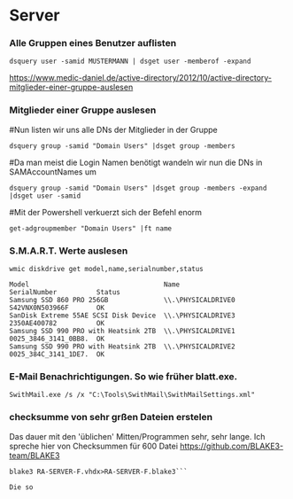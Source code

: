 # Server

### Alle Gruppen eines Benutzer auflisten

`dsquery user -samid MUSTERMANN | dsget user -memberof -expand`

https://www.medic-daniel.de/active-directory/2012/10/active-directory-mitglieder-einer-gruppe-auslesen

### Mitglieder einer Gruppe auslesen

#Nun listen wir uns alle DNs der Mitglieder in der Gruppe

`dsquery group -samid "Domain Users" |dsget group -members`

#Da man meist die Login Namen benötigt wandeln wir nun die DNs in SAMAccountNames um

`dsquery group -samid "Domain Users" |dsget group -members -expand |dsget user -samid`

#Mit der Powershell verkuerzt sich der Befehl enorm

`get-adgroupmember "Domain Users" |ft name`

### S.M.A.R.T. Werte auslesen
`wmic diskdrive get model,name,serialnumber,status`
```
Model                                  Name                SerialNumber          Status  
Samsung SSD 860 PRO 256GB              \\.\PHYSICALDRIVE0  S42VNX0N503966F       OK      
SanDisk Extreme 55AE SCSI Disk Device  \\.\PHYSICALDRIVE3  2350AE400782          OK      
Samsung SSD 990 PRO with Heatsink 2TB  \\.\PHYSICALDRIVE1  0025_3846_3141_0BB8.  OK      
Samsung SSD 990 PRO with Heatsink 2TB  \\.\PHYSICALDRIVE2  0025_384C_3141_1DE7.  OK      
```

### E-Mail Benachrichtigungen. So wie früher blatt.exe.
`SwithMail.exe /s /x "C:\Tools\SwithMail\SwithMailSettings.xml"`

### checksumme von sehr grßen Dateien erstelen ###
Das dauer mit den 'üblichen' Mitten/Programmen sehr, sehr lange. Ich spreche hier von Checksummen für 600 Datei
https://github.com/BLAKE3-team/BLAKE3

```cd /D "E:\Backup\RA-SERVER\Virtual Hard Disks"
blake3 RA-SERVER-F.vhdx>RA-SERVER-F.blake3```

Die so 

